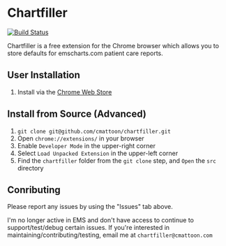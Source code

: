 Chartfiller
===========

[![Build Status](https://travis-ci.org/cmattoon/chartfiller.svg?branch=master)](https://travis-ci.org/cmattoon/chartfiller)

Chartfiller is a free extension for the Chrome browser which allows you to store defaults for emscharts.com patient care reports.

## User Installation

  1. Install via the [Chrome Web Store](http://bit.ly/1b5U0ZU)


## Install from Source (Advanced)


  1. `git clone git@github.com/cmattoon/chartfiller.git`
  2. Open `chrome://extensions/` in your browser
  3. Enable `Developer Mode` in the upper-right corner
  4. Select `Load Unpacked Extension` in the upper-left corner
  5. Find the `chartfiller` folder from the `git clone` step, and `Open` the `src` directory


## Conributing

  Please report any issues by using the "Issues" tab above.

  I'm no longer active in EMS and don't have access to continue to support/test/debug
  certain issues. If you're interested in maintaining/contributing/testing, email me
  at `chartfiller@cmattoon.com`